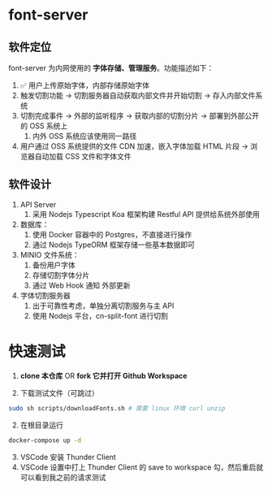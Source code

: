 # font-server

## 软件定位

font-server 为内网使用的 **字体存储、管理服务**。功能描述如下：

1. ✅ 用户上传原始字体，内部存储原始字体
2. 触发切割功能 -> 切割服务器自动获取内部文件并开始切割 -> 存入内部文件系统
3. 切割完成事件 -> 外部的监听程序 -> 获取内部的切割分片 -> 部署到外部公开的 OSS 系统上
    1. 内外 OSS 系统应该使用同一路径
4. 用户通过 OSS 系统提供的文件 CDN 加速，嵌入字体加载 HTML 片段 -> 浏览器自动加载 CSS 文件和字体文件

## 软件设计

1. API Server
    1. 采用 Nodejs Typescript Koa 框架构建 Restful API 提供给系统外部使用
2. 数据库：
    1. 使用 Docker 容器中的 Postgres，不直接进行操作
    2. 通过 Nodejs TypeORM 框架存储一些基本数据即可
3. MINIO 文件系统：
    1. 备份用户字体
    2. 存储切割字体分片
    3. 通过 Web Hook 通知 外部更新
4. 字体切割服务器
    1. 出于可靠性考虑，单独分离切割服务与主 API
    2. 使用 Nodejs 平台，cn-split-font 进行切割

# 快速测试

1. **clone 本仓库** OR **fork 它并打开 Github Workspace**

2. 下载测试文件（可跳过）

```bash
sudo sh scripts/downloadFonts.sh # 需要 linux 环境 curl unzip
```

2. 在根目录运行

```sh
docker-compose up -d
```

3. VSCode 安装 Thunder Client
4. VSCode 设置中打上 Thunder Client 的 save to workspace 勾，然后重启就可以看到我之前的请求测试
